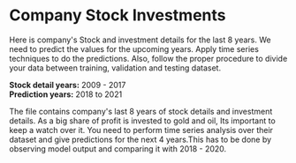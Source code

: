 # Company Stock Investments

Here is company's Stock and investment details for the last 8 years. We need to predict the values for the upcoming years. Apply time series techniques to do the predictions. Also, follow the proper procedure to divide your data between training, validation and testing dataset.  <br> 

<b>Stock detail years:</b> 2009 - 2017 <br>
<b>Prediction years:</b>  2018 to 2021 <br>

The file contains company's last 8 years of stock details and investment details. As a big share of profit is invested to gold and oil, Its important to keep a watch over it. You need to perform time series analysis over their dataset and give predictions for the next 4 years.This has to be done by observing model output and comparing it with 2018 - 2020.
<br>

